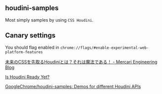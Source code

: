 ## houdini-samples

Most simply samples by using `CSS Houdini`.

## Canary settings

You should flag enabled in `chrome://flags/#enable-experimental-web-platform-features`

[未来のCSSを先取るHoudiniとは？それは魔法である！ - Mercari Engineering Blog](http://tech.mercari.com/entry/css-houdini)

[Is Houdini Ready Yet?](https://ishoudinireadyyet.com/)

[GoogleChrome/houdini-samples: Demos for different Houdini APIs](https://github.com/GoogleChrome/houdini-samples)
